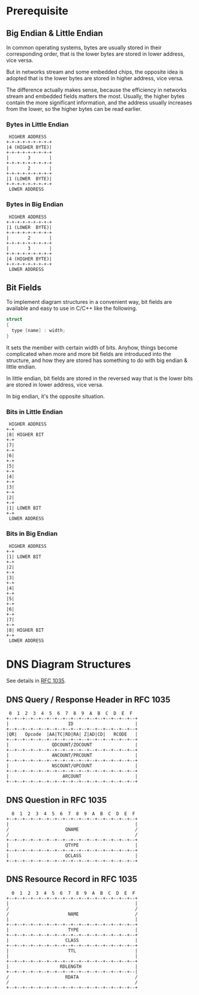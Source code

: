# Prerequisite
## Big Endian & Little Endian
In common operating systems, bytes are usually stored in their corresponding order, that is the lower bytes are stored in lower address, vice versa.

But in networks stream and some embedded chips, the opposite idea is adopted that is the lower bytes are stored in higher address, vice versa.

The difference actually makes sense, because the efficiency in networks stream and embedded fields matters the most. Usually, the higher bytes contain the more significant information, and the address usually increases from the lower, so the higher bytes can be read earlier.

### Bytes in Little Endian
```
 HIGHER ADDRESS
+-+-+-+-+-+-+-+-+
|4 (HIGHER BYTE)|
+-+-+-+-+-+-+-+-+
|       3       |
+-+-+-+-+-+-+-+-+
|       2       |
+-+-+-+-+-+-+-+-+
|1 (LOWER  BYTE)|
+-+-+-+-+-+-+-+-+
 LOWER ADDRESS
```

### Bytes in Big Endian
```
 HIGHER ADDRESS
+-+-+-+-+-+-+-+-+
|1 (LOWER  BYTE)|
+-+-+-+-+-+-+-+-+
|       2       |
+-+-+-+-+-+-+-+-+
|       3       |
+-+-+-+-+-+-+-+-+
|4 (HIGHER BYTE)|
+-+-+-+-+-+-+-+-+
 LOWER ADDRESS
```

## Bit Fields
To implement diagram structures in a convenient way, bit fields are available and easy to use in C/C++ like the following.

```c++
struct
{
  type [name] : width;
}
```

It sets the member with certain width of bits. Anyhow, things become complicated when more and more bit fields are introduced into the structure, and how they are stored has something to do with big endian & little endian.

In little endian, bit fields are stored in the reversed way that is the lower bits are stored in lower address, vice versa.

In big endian, it's the opposite situation.
### Bits in Little Endian
```
 HIGHER ADDRESS
+-+
|8| HIGHER BIT
+-+
|7|
+-+
|6|
+-+
|5|
+-+
|4|
+-+
|3|
+-+
|2|
+-+
|1| LOWER BIT
+-+
 LOWER ADDRESS
```

### Bits in Big Endian
```
 HIGHER ADDRESS
+-+
|1| LOWER BIT
+-+
|2|
+-+
|3|
+-+
|4|
+-+
|5|
+-+
|6|
+-+
|7|
+-+
|8| HIGHER BIT
+-+
 LOWER ADDRESS
```

# DNS Diagram Structures
See details in [RFC 1035](https://www.ietf.org/rfc/rfc1035.txt).
## DNS Query / Response Header in RFC 1035
```
 0  1  2  3  4  5  6  7  8  9  A  B  C  D  E  F
+--+--+--+--+--+--+--+--+--+--+--+--+--+--+--+--+
|                      ID                       |
+--+--+--+--+--+--+--+--+--+--+--+--+--+--+--+--+
|QR|   Opcode  |AA|TC|RD|RA| Z|AD|CD|   RCODE   |
+--+--+--+--+--+--+--+--+--+--+--+--+--+--+--+--+
|                QDCOUNT/ZOCOUNT                |
+--+--+--+--+--+--+--+--+--+--+--+--+--+--+--+--+
|                ANCOUNT/PRCOUNT                |
+--+--+--+--+--+--+--+--+--+--+--+--+--+--+--+--+
|                NSCOUNT/UPCOUNT                |
+--+--+--+--+--+--+--+--+--+--+--+--+--+--+--+--+
|                    ARCOUNT                    |
+--+--+--+--+--+--+--+--+--+--+--+--+--+--+--+--+
```
## DNS Question in RFC 1035
```
  0  1  2  3  4  5  6  7  8  9  A  B  C  D  E  F
+--+--+--+--+--+--+--+--+--+--+--+--+--+--+--+--+
|                                               |
/                     QNAME                     /
/                                               /
+--+--+--+--+--+--+--+--+--+--+--+--+--+--+--+--+
|                     QTYPE                     |
+--+--+--+--+--+--+--+--+--+--+--+--+--+--+--+--+
|                     QCLASS                    |
+--+--+--+--+--+--+--+--+--+--+--+--+--+--+--+--+
```
## DNS Resource Record in RFC 1035
```
  0  1  2  3  4  5  6  7  8  9  A  B  C  D  E  F
+--+--+--+--+--+--+--+--+--+--+--+--+--+--+--+--+
|                                               |
/                                               /
/                      NAME                     /
|                                               |
+--+--+--+--+--+--+--+--+--+--+--+--+--+--+--+--+
|                      TYPE                     |
+--+--+--+--+--+--+--+--+--+--+--+--+--+--+--+--+
|                     CLASS                     |
+--+--+--+--+--+--+--+--+--+--+--+--+--+--+--+--+
|                      TTL                      |
|                                               |
+--+--+--+--+--+--+--+--+--+--+--+--+--+--+--+--+
|                   RDLENGTH                    |
+--+--+--+--+--+--+--+--+--+--+--+--+--+--+--+--|
/                     RDATA                     /
/                                               /
+--+--+--+--+--+--+--+--+--+--+--+--+--+--+--+--+
```

